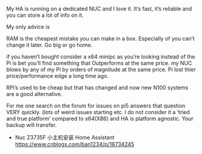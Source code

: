 My HA is running on a dedicated NUC and I love it. It’s fast, it’s reliable and you can store a lot of info on it.

My only advice is

RAM is the cheapest mistake you can make in a box. Especially of you can’t change it later. Go big or go home.

if you haven’t bought consider a x64 minipc as you’re looking instead of the Pi is bet you’ll find something that Outperforms at the same price.
my NUC blows by any of my Pi by orders of magnitude at the same price. Pi lost thier price/performance edge a long time ago.

RPi’s used to be cheap but that has changed and now new N100 systems are a good alternative.


For me one search on the forum for issues on pi5 answers that question VERY quickly. (lots of weird issues starting etc. I do not consider it a ‘tried and true platform’ compared to x64(X86) and HA is platform agnostic. Your backup will transfer.


- Nuc Z3735F 小主机安装 Home Assistant
https://www.cnblogs.com/ban1234/p/18734245
